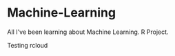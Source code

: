 Machine-Learning
============================
All I've been learning about Machine Learning.
R Project.

Testing rcloud